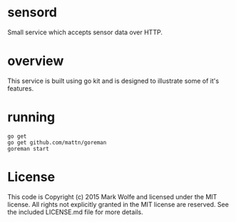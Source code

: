 # sensord

Small service which accepts sensor data over HTTP.

# overview

This service is built using go kit and is designed to illustrate some of it's features.

# running

```
go get
go get github.com/mattn/goreman
goreman start
```

# License

This code is Copyright (c) 2015 Mark Wolfe and licensed under the MIT license. All rights not explicitly granted in the MIT license are reserved. See the included LICENSE.md file for more details.
